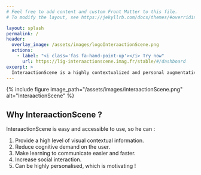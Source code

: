 ```yaml
---
# Feel free to add content and custom Front Matter to this file.
# To modify the layout, see https://jekyllrb.com/docs/themes/#overriding-theme-defaults

layout: splash
permalink: /
header:
  overlay_image: /assets/images/logoInteraactionScene.png
  actions:
    - label: "<i class='fas fa-hand-point-up'></i> Try now"
      url: https://lig-interaactionscene.imag.fr/stable/#/dashboard
excerpt: >
  InteraactionScene is a highly contextualized and personal augmentative and alternative communication system that can be used for children or adults of all ages with significant cognitive or linguistic limitations. <br />
---
```


{% include figure image_path="/assets/images/interaactionScene.png" alt="InteraactionScene" %}

## Why InteraactionScene ?

InteraactionScene is easy and accessible to use, so he can :

1. Provide a high level of visual contextual information.
2. Reduce cognitive demand on the user.
3. Make learning to communicate easier and faster.
4. Increase social interaction.
5. Can be highly personalised, which is motivating !

